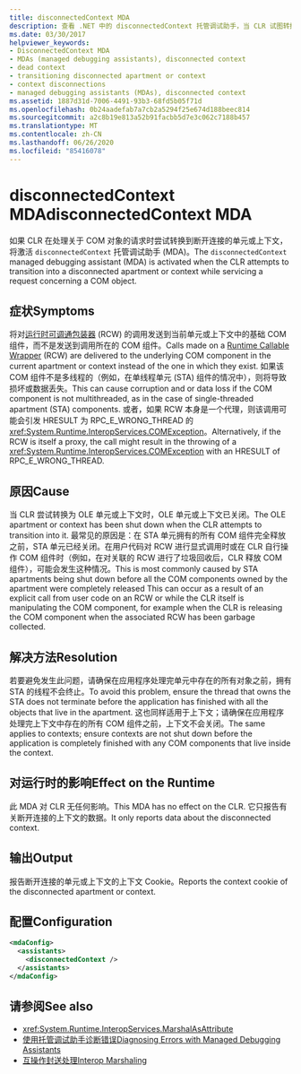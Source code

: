 ```yaml
---
title: disconnectedContext MDA
description: 查看 .NET 中的 disconnectedContext 托管调试助手，当 CLR 试图转换到断开连接的单元或上下文时，将调用该助手。
ms.date: 03/30/2017
helpviewer_keywords:
- DisconnectedContext MDA
- MDAs (managed debugging assistants), disconnected context
- dead context
- transitioning disconnected apartment or context
- context disconnections
- managed debugging assistants (MDAs), disconnected context
ms.assetid: 1887d31d-7006-4491-93b3-68fd5b05f71d
ms.openlocfilehash: 0b24aadefab7a7cb2a5294f25e674d188beec814
ms.sourcegitcommit: a2c8b19e813a52b91facbb5d7e3c062c7188b457
ms.translationtype: MT
ms.contentlocale: zh-CN
ms.lasthandoff: 06/26/2020
ms.locfileid: "85416078"
---
```

# <a name="disconnectedcontext-mda"></a><span data-ttu-id="61460-103">disconnectedContext MDA</span><span class="sxs-lookup"><span data-stu-id="61460-103">disconnectedContext MDA</span></span>
<span data-ttu-id="61460-104">如果 CLR 在处理关于 COM 对象的请求时尝试转换到断开连接的单元或上下文，将激活 `disconnectedContext` 托管调试助手 (MDA)。</span><span class="sxs-lookup"><span data-stu-id="61460-104">The `disconnectedContext` managed debugging assistant (MDA) is activated when the CLR attempts to transition into a disconnected apartment or context while servicing a request concerning a COM object.</span></span>  
  
## <a name="symptoms"></a><span data-ttu-id="61460-105">症状</span><span class="sxs-lookup"><span data-stu-id="61460-105">Symptoms</span></span>  
 <span data-ttu-id="61460-106">将对[运行时可调通包装器](../../standard/native-interop/runtime-callable-wrapper.md) (RCW) 的调用发送到当前单元或上下文中的基础 COM 组件，而不是发送到调用所在的 COM 组件。</span><span class="sxs-lookup"><span data-stu-id="61460-106">Calls made on a [Runtime Callable Wrapper](../../standard/native-interop/runtime-callable-wrapper.md) (RCW) are delivered to the underlying COM component in the current apartment or context instead of the one in which they exist.</span></span> <span data-ttu-id="61460-107">如果该 COM 组件不是多线程的（例如，在单线程单元 (STA) 组件的情况中），则将导致损坏或数据丢失。</span><span class="sxs-lookup"><span data-stu-id="61460-107">This can cause corruption and or data loss if the COM component is not multithreaded, as in the case of single-threaded apartment (STA) components.</span></span> <span data-ttu-id="61460-108">或者，如果 RCW 本身是一个代理，则该调用可能会引发 HRESULT 为 RPC_E_WRONG_THREAD 的 <xref:System.Runtime.InteropServices.COMException>。</span><span class="sxs-lookup"><span data-stu-id="61460-108">Alternatively, if the RCW is itself a proxy, the call might result in the throwing of a <xref:System.Runtime.InteropServices.COMException> with an HRESULT of RPC_E_WRONG_THREAD.</span></span>  
  
## <a name="cause"></a><span data-ttu-id="61460-109">原因</span><span class="sxs-lookup"><span data-stu-id="61460-109">Cause</span></span>  
 <span data-ttu-id="61460-110">当 CLR 尝试转换为 OLE 单元或上下文时，OLE 单元或上下文已关闭。</span><span class="sxs-lookup"><span data-stu-id="61460-110">The OLE apartment or context has been shut down when the CLR attempts to transition into it.</span></span> <span data-ttu-id="61460-111">最常见的原因是：在 STA 单元拥有的所有 COM 组件完全释放之前，STA 单元已经关闭。在用户代码对 RCW 进行显式调用时或在 CLR 自行操作 COM 组件时（例如，在对关联的 RCW 进行了垃圾回收后，CLR 释放 COM 组件），可能会发生这种情况。</span><span class="sxs-lookup"><span data-stu-id="61460-111">This is most commonly caused by STA apartments being shut down before all the COM components owned by the apartment were completely released This can occur as a result of an explicit call from user code on an RCW or while the CLR itself is manipulating the COM component, for example when the CLR is releasing the COM component when the associated RCW has been garbage collected.</span></span>  
  
## <a name="resolution"></a><span data-ttu-id="61460-112">解决方法</span><span class="sxs-lookup"><span data-stu-id="61460-112">Resolution</span></span>  
 <span data-ttu-id="61460-113">若要避免发生此问题，请确保在应用程序处理完单元中存在的所有对象之前，拥有 STA 的线程不会终止。</span><span class="sxs-lookup"><span data-stu-id="61460-113">To avoid this problem, ensure the thread that owns the STA does not terminate before the application has finished with all the objects that live in the apartment.</span></span> <span data-ttu-id="61460-114">这也同样适用于上下文；请确保在应用程序处理完上下文中存在的所有 COM 组件之前，上下文不会关闭。</span><span class="sxs-lookup"><span data-stu-id="61460-114">The same applies to contexts; ensure contexts are not shut down before the application is completely finished with any COM components that live inside the context.</span></span>  
  
## <a name="effect-on-the-runtime"></a><span data-ttu-id="61460-115">对运行时的影响</span><span class="sxs-lookup"><span data-stu-id="61460-115">Effect on the Runtime</span></span>  
 <span data-ttu-id="61460-116">此 MDA 对 CLR 无任何影响。</span><span class="sxs-lookup"><span data-stu-id="61460-116">This MDA has no effect on the CLR.</span></span> <span data-ttu-id="61460-117">它只报告有关断开连接的上下文的数据。</span><span class="sxs-lookup"><span data-stu-id="61460-117">It only reports data about the disconnected context.</span></span>  
  
## <a name="output"></a><span data-ttu-id="61460-118">输出</span><span class="sxs-lookup"><span data-stu-id="61460-118">Output</span></span>  
 <span data-ttu-id="61460-119">报告断开连接的单元或上下文的上下文 Cookie。</span><span class="sxs-lookup"><span data-stu-id="61460-119">Reports the context cookie of the disconnected apartment or context.</span></span>  
  
## <a name="configuration"></a><span data-ttu-id="61460-120">配置</span><span class="sxs-lookup"><span data-stu-id="61460-120">Configuration</span></span>  
  
```xml  
<mdaConfig>  
  <assistants>  
    <disconnectedContext />  
  </assistants>  
</mdaConfig>  
```  
  
## <a name="see-also"></a><span data-ttu-id="61460-121">请参阅</span><span class="sxs-lookup"><span data-stu-id="61460-121">See also</span></span>

- <xref:System.Runtime.InteropServices.MarshalAsAttribute>
- [<span data-ttu-id="61460-122">使用托管调试助手诊断错误</span><span class="sxs-lookup"><span data-stu-id="61460-122">Diagnosing Errors with Managed Debugging Assistants</span></span>](diagnosing-errors-with-managed-debugging-assistants.md)
- [<span data-ttu-id="61460-123">互操作封送处理</span><span class="sxs-lookup"><span data-stu-id="61460-123">Interop Marshaling</span></span>](../interop/interop-marshaling.md)
